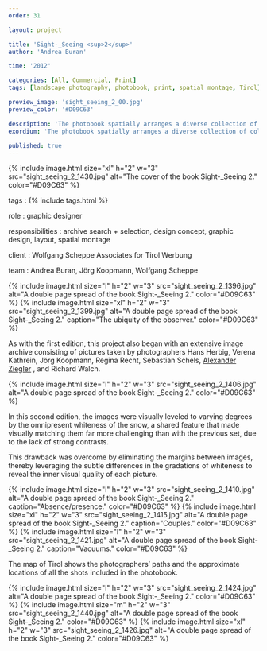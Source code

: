 ```yaml
---
order: 31

layout: project

title: 'Sight-_Seeing <sup>2</sup>'
author: 'Andrea Buran'

time: '2012'

categories: [All, Commercial, Print]
tags: [landscape photography, photobook, print, spatial montage, Tirol]

preview_image: 'sight_seeing_2_00.jpg'
preview_color: '#D09C63'

description: 'The photobook spatially arranges a diverse collection of collectively taken pictures of Tyrolean winter landscapes—situated halfway between tourism’s advertising images and contemporary photography.'
exordium: 'The photobook spatially arranges a diverse collection of collectively taken pictures of Tyrolean winter landscapes—situated halfway between tourism’s advertising images and contemporary photography.'

published: true
---
```


<div class="figures">
    {% include image.html
        size="xl"
        h="2" w="3"
        src="sight_seeing_2_1430.jpg"
        alt="The cover of the book Sight-_Seeing 2."
        color="#D09C63"
    %}
</div>

tags
: {% include tags.html %}

role
: graphic designer

responsibilities
: archive search + selection, design concept, graphic design, layout, spatial montage

client
: Wolfgang Scheppe Associates for Tirol Werbung

team
: Andrea Buran, Jörg Koopmann, Wolfgang Scheppe

<div class="figures">
    {% include image.html
        size="l"
        h="2" w="3"
        src="sight_seeing_2_1396.jpg"
        alt="A double page spread of the book Sight-_Seeing 2."
        color="#D09C63"
    %}
    {% include image.html
        size="xl"
        h="2" w="3"
        src="sight_seeing_2_1399.jpg"
        alt="A double page spread of the book Sight-_Seeing 2."
        caption="The ubiquity of the observer."
        color="#D09C63"
    %}
</div>

As with the first edition, this project also began with an extensive image archive consisting of pictures taken by photographers Hans Herbig, Verena Kathrein, Jörg Koopmann, Regina Recht, Sebastian Schels, [Alexander Ziegler](http://alexanderziegler.com/ "Alexander Ziegler’s website") , and Richard Walch.

<div class="figures">
    {% include image.html
        size="l"
        h="2" w="3"
        src="sight_seeing_2_1406.jpg"
        alt="A double page spread of the book Sight-_Seeing 2."
        color="#D09C63"
    %}
</div>

In this second edition, the images were visually leveled to varying degrees by the omnipresent whiteness of the snow, a shared feature that made visually matching them far more challenging than with the previous set, due to the lack of strong contrasts.

This drawback was overcome by eliminating the margins between images, thereby leveraging the subtle differences in the gradations of whiteness to reveal the inner visual quality of each picture.

<div class="figures">
    {% include image.html
        size="l"
        h="2" w="3"
        src="sight_seeing_2_1410.jpg"
        alt="A double page spread of the book Sight-_Seeing 2."
        caption="Absence/presence."
        color="#D09C63"
    %}
    {% include image.html
        size="xl"
        h="2" w="3"
        src="sight_seeing_2_1415.jpg"
        alt="A double page spread of the book Sight-_Seeing 2."
        caption="Couples."
        color="#D09C63"
    %}
    {% include image.html
        size="l"
        h="2" w="3"
        src="sight_seeing_2_1421.jpg"
        alt="A double page spread of the book Sight-_Seeing 2."
        caption="Vacuums."
        color="#D09C63"
    %}
</div>

The map of Tirol shows the photographers’ paths and the approximate locations of all the shots included in the photobook.

<div class="figures">
    {% include image.html
        size="l"
        h="2" w="3"
        src="sight_seeing_2_1424.jpg"
        alt="A double page spread of the book Sight-_Seeing 2."
        color="#D09C63"
    %}
    {% include image.html
        size="m"
        h="2" w="3"
        src="sight_seeing_2_1440.jpg"
        alt="A double page spread of the book Sight-_Seeing 2."
        color="#D09C63"
    %}
    {% include image.html
        size="xl"
        h="2" w="3"
        src="sight_seeing_2_1426.jpg"
        alt="A double page spread of the book Sight-_Seeing 2."
        color="#D09C63"
    %}
</div>
